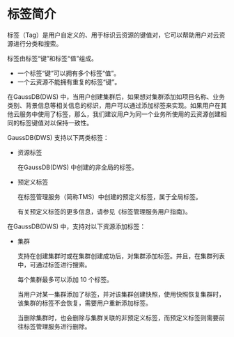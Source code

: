 # 标签简介<a name="dws_01_0104"></a>

标签（Tag）是用户自定义的、用于标识云资源的键值对，它可以帮助用户对云资源进行分类和搜索。

标签由标签“键”和标签“值”组成。

-   一个标签“键”可以拥有多个标签“值”。
-   一个云资源不能拥有重复的标签“键”。

在GaussDB\(DWS\) 中，当用户创建集群后，如果想对集群添加如项目名称、业务类别、背景信息等相关信息的标识，用户可以通过添加标签来实现。如果用户在其他云服务中使用了标签，那么，我们建议用户为同一个业务所使用的云资源创建相同的标签键值对以保持一致性。

GaussDB\(DWS\) 支持以下两类标签：

-   资源标签

    在GaussDB\(DWS\) 中创建的非全局的标签。


-   预定义标签

    在标签管理服务（简称TMS）中创建的预定义标签，属于全局标签。

    有关预定义标签的更多信息，请参见《标签管理服务用户指南》。


在GaussDB\(DWS\) 中，支持对以下资源添加标签：

-   集群

    支持在创建集群时或在集群创建成功后，对集群添加标签。并且，在集群列表中，可通过标签进行搜索。

    每个集群最多可以添加 10 个标签。

    当用户对某一集群添加了标签，并对该集群创建快照，使用快照恢复集群时，该集群的标签不会恢复，需要用户重新添加标签。

    当删除集群时，也会删除与集群关联的非预定义标签，而预定义标签则需要前往标签管理服务进行删除。


